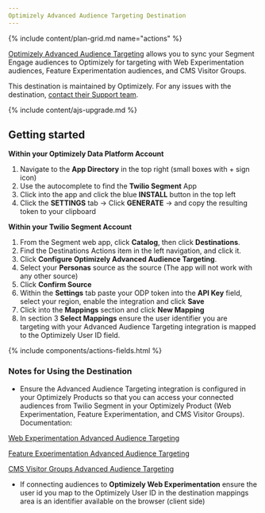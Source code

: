 ```yaml
---
Optimizely Advanced Audience Targeting Destination
---
```


{% include content/plan-grid.md name="actions" %}

[Optimizely Advanced Audience Targeting](https://optimizely.com/?utm_source=segmentio&utm_medium=docs&utm_campaign=partners) allows you to sync your Segment Engage audiences to Optimizely for targeting with Web Experimentation audiences, Feature Experimentation audiences, and CMS Visitor Groups.

This destination is maintained by Optimizely. For any issues with the destination, [contact their Support team](mailto:support@optimizely.com).

{% include content/ajs-upgrade.md %}

## Getting started

**Within your Optimizely Data Platform Account**
1. Navigate to the **App Directory** in the top right (small boxes with + sign icon)
2. Use the autocomplete to find the **Twilio Segment** App
3. Click into the app and click the blue **INSTALL** button in the top left
4. Click the **SETTINGS** tab -> Click **GENERATE** -> and copy the resulting token to your clipboard

**Within your Twilio Segment Account**

1. From the Segment web app, click **Catalog**, then click **Destinations**.
2. Find the Destinations Actions item in the left navigation, and click it.
3. Click **Configure Optimizely Advanced Audience Targeting**.
4. Select your **Personas** source as the source (The app will not work with any other source)
5. Click **Confirm Source**
6. Within the **Settings** tab paste your ODP token into the **API Key** field, select your region, enable the integration and click **Save**
7. Click into the **Mappings** section and click **New Mapping**
8. In section 3 **Select Mappings** ensure the user identifier you are targeting with your Advanced Audience Targeting integration is mapped to the Optimizely User ID field.

{% include components/actions-fields.html %}

### **Notes for Using the Destination**

- Ensure the Advanced Audience Targeting integration is configured in your Optimizely Products so that you can access your connected audiences from Twilio Segment in your Optimizely Product (Web Experimentation, Feature Experimentation, and CMS Visitor Groups). Documentation:

[Web Experimentation Advanced Audience Targeting](https://docs.developers.optimizely.com/web-experimentation/docs/configure-odp-audience-targeting#integrate-with-other-cdps)

[Feature Experimentation Advanced Audience Targeting](https://docs.developers.optimizely.com/feature-experimentation/docs/optimizely-data-platform-advanced-audience-targeting)

[CMS Visitor Groups Advanced Audience Targeting](https://github.com/unrvld/ODP.VisitorGroups)

- If connecting audiences to **Optimizely Web Experimentation** ensure the user id you map to the Optimizely User ID in the destination mappings area is an identifier available on the browser (client side)
